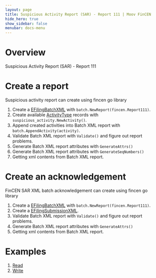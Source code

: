 ```yaml
---
layout: page
title: Suspicious Activity Report (SAR) - Report 111 | Moov FinCEN
hide_hero: true
show_sidebar: false
menubar: docs-menu
---
```


# Overview

Suspicious Activity Report (SAR) - Report 111

# Create a report

Suspicious activity report can create using fincen go library

1. Create a [EFilingBatchXML](https://godoc.org/github.com/moov-io/fincen/pkg/batch#EFilingBatchXML) with `batch.NewReport(fincen.Report111)`.
2. Create available [ActivityType](https://godoc.org/github.com/moov-io/pkg/suspicious_activity#ActivityType) records with `suspicious_activity.NewActivity()`.
3. Append created activities into Batch XML report with `batch.AppendActivity(activity)`. 
4. Validate Batch XML report with `Validate()` and figure out report problems.
5. Generate Batch XML report attributes with `GenerateAttrs()`
6. Generate Batch XML report attributes with `GenerateSeqNumbers()`
7. Getting xml contents from Batch XML report.

# Create an acknowledgement 

FinCEN SAR XML batch acknowledgement can create using fincen go library

1. Create a [EFilingBatchXML](https://godoc.org/github.com/moov-io/fincen/pkg/batch#EFilingBatchXML) with `batch.NewReport(fincen.Report111)`.
2. Create a [EFilingSubmissionXML](https://godoc.org/github.com/moov-io/pkg/batch#EFilingSubmissionXML).
3. Validate Batch XML report with `Validate()` and figure out report problems.
4. Generate Batch XML report attributes with `GenerateAttrs()`
5. Getting xml contents from Batch XML report.

# Examples
1. [Read](https://github.com/moov-io/fincen/tree/master/examples/suspicious_activity_read/main.go)
2. [Write](https://github.com/moov-io/fincen/tree/master/examples/suspicious_activity_write/main.go)
